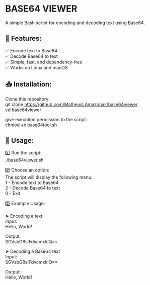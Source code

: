 # BASE64 VIEWER
A simple Bash script for encoding and decoding text using Base64.

## 📌 Features:
✅ Encode text to Base64<br>
✅ Decode Base64 to text<br>
✅ Simple, fast, and dependency-free<br>
✅ Works on Linux and macOS<br>

## 📥 Installation:
Clone this repository:<br>
git clone https://github.com/MatheusLAmazonas/base64viewer<br>
cd base64viewer<br>

give execution permission to the script:<br>
chmod +x base64tool.sh

## 🚀 Usage:

1️⃣ Run the script:<br>
./base64viewer.sh<br>


2️⃣ Choose an option:<br>
The script will display the following menu:<br>
1 - Encode text to Base64  <br>
2 - Decode Base64 to text  <br>
0 - Exit  <br>

3️⃣ Example Usage:<br>
<br>
➤ Encoding a text<br>
Input:<br>
Hello, World!<br>

Output:<br>
SGVsbG8sIFdvcmxkIQ==<br>

➤ Decoding a Base64 text<br>
Input:<br>
SGVsbG8sIFdvcmxkIQ==<br>

Output:<br>
Hello, World!<br>

